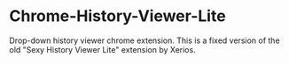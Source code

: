 # Chrome-History-Viewer-Lite
Drop-down history viewer chrome extension. This is a fixed version of the old "Sexy History Viewer Lite" extension by Xerios.
